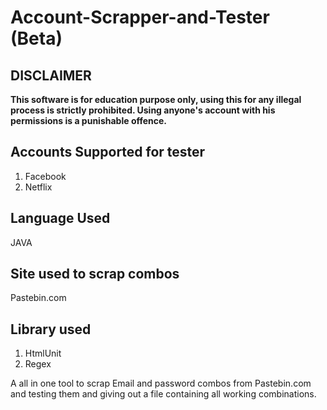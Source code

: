 # Account-Scrapper-and-Tester (Beta)

## DISCLAIMER
  **This software is for education purpose only, using this for any illegal process is strictly prohibited.
  Using anyone's account with his permissions is a punishable offence.**

## Accounts Supported for tester
  1) Facebook
  2) Netflix

## Language Used
  JAVA

## Site used to scrap combos 
  Pastebin.com

## Library used
  1) HtmlUnit
  2) Regex
  
A all in one tool to scrap Email and password combos from Pastebin.com and testing them and giving out a file containing all working combinations.
